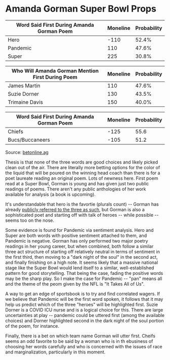 # Amanda Gorman Super Bowl Props

|   Word Said First During Amanda Gorman Poem  | Moneline |    Probability |
|----------------------------------------------|----------|----------------|
|   Hero                                       |   -110   |   52.4%        |
|   Pandemic                                   |   110    |   47.6%        |
|   Super                                      |   225    |   30.8%        |

|   Who Will Amanda Gorman Mention First During Poem | Moneline |    Probability |
|----------------------------------------------------|----------|----------------|
| James Martin                                       | 110      | 47.6%          |
| Suzie Dorner                                       | 130      | 43.5%          |
| Trimaine Davis                                     | 150      | 40.0%          |

|   Word Said First During Amanda Gorman Poem  | Moneline |    Probability |
|----------------------------------------------|----------|----------------|
| Chiefs                                       | -125     | 55.6           |
| Bucs/Buccaneers                              | -105     | 51.2           |

Source: [betonline.ag](https://www.betonline.ag/sportsbook/futures-and-props/super-bowl)

Thesis is that none of the three words are good choices and likely picked clean out of the air.
There are literally more betting options for the color of the liquid that will be poured on the 
winning head coach than there is for a poet laureate reading an original poem. Lots of newness here.
First poem read at a Super Bowl, Gorman is young and has given just two public readings of poems.
There aren't any public anthologies of her work available for analysis (a book is upcoming).

It's understandable that hero is the favortie (plurals count) -- Gorman has already [publicly
referred to the three as such](https://twitter.com/TheAmandaGorman/status/1354902438587879424), 
but Gorman is also a sophisticated poet and starting off with talk of heroes -- while possible -- 
seems too on the nose. 

Some evidence is found for Pandemic via sentiment analysis. Hero and Super are both words with 
positive sentiment attached to them, and Pandemic is negative. Gorman has only performed two 
major poetry readings in her young career, but when combined, both follow a similar three act structure 
of starting off relatively neutral in terms of sentiment in the first third, then 
moving to a "dark night of the soul" in the second act, and finally finishing on a high note.
It seems likely that a massive national stage like the Super Bowl would lend itself to a
similar, well-established pattern for good storytelling. That being the case, fading 
the positive words may be the sharp play. So I make the case for Pandemic -- "pan" means
all and the theme of the peom given by the NFL is "It Takes All of Us".

A way to get an edge of sportsbook is to try and find correlated wagers. If we believe
that Pandemic will be the first word spoken, it follows that it may help us predict which of
the three "heroes" will be highlighted first. Suzie Dorner is a COVID ICU nurse and is a logical
choice for this. There are large uncertainties at play -- pandemic could be uttered first (among
the available choices) and Dorner highlighted second in the dark night of the soul portion of the poem, 
for instance.

Finally, there is a bet on which team name Gorman will utter first. Cheifs seems an
odd favorite to be said by a woman who is in th ebusiness of choosing her words carefully and
who is concerned with the issues of race and marginalization, particularly in this moment.